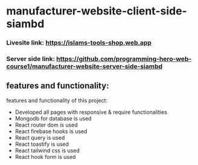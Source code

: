 # manufacturer-website-client-side-siambd
###  Livesite link: https://islams-tools-shop.web.app
### Server side link: https://github.com/programming-hero-web-course1/manufacturer-website-server-side-siambd
## features and functionality: 
 features and functionality of this project:
* Developed all pages with responsive & require functionalities
* Mongodb for database is used
* React router dom is used
* React firebase hooks is used
* React query is used
* React toastify is used
* React tailwind css is used
* React hook form is used
